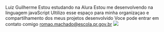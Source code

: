 Luiz Guilherme
Estou estudando na Alura
Estou me desenvolvendo na linguagem javaScript
Ultilizo esse espaço para minha organizaçao e compartilhamento dos meus projetos desenvolvido 
Voce pode entrar em contato comigo
romao.machado@escola.pr.gov.br
![](https://www.google.com/url?sa=i&url=https%3A%2F%2Fbr.pinterest.com%2Fpin%2F546413367292439512%2F&psig=AOvVaw1oLD13FWq7WYEkLF0iTqmS&ust=1720017485142000&source=images&cd=vfe&opi=89978449&ved=0CBEQjRxqFwoTCKC_5dTKiIcDFQAAAAAdAAAAABAh)
